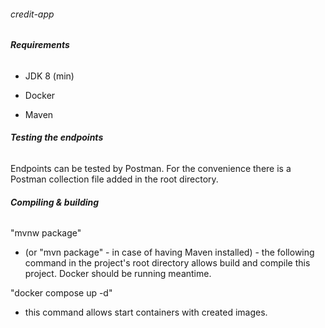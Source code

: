 ###### credit-app

###### _**Requirements**_

- JDK 8 (min)
  
- Docker
  
- Maven

###### _**Testing the endpoints**_

Endpoints can be tested by Postman. For the convenience there is a Postman collection file 
added in the root directory.

###### _**Compiling & building**_

"mvnw package"

- (or "mvn package" - in case of having Maven installed) - the following command in the project's root directory allows build and compile 
this project. Docker should be running meantime.

"docker compose up -d" 

- this command allows start containers with created images.

